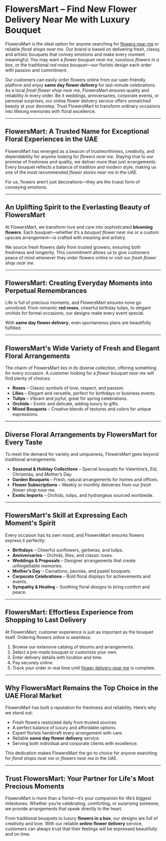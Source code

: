# FlowersMart – Find New Flower Delivery Near Me with Luxury Bouquet

FlowersMart is the ideal option for anyone searching for [flowers near me](https://flowersmart.ae/) or reliable *floral shops near me*. Our brand is based on delivering fresh, classy, and artistic bouquets that convey emotions and make every moment meaningful. You may want a *flower bouquet near me*, luxurious *flowers in a box*, or the traditional *red roses bouquet*—our florists design each order with passion and commitment.  

Our customers can easily order flowers online from our user-friendly platform and enjoy **same day flower delivery** for last-minute celebrations. As a local *fresh flower shop near me*, FlowersMart ensures quality and reliability in every order. Be it weddings, anniversaries, corporate events, or personal surprises, our online flower delivery service offers unmatched beauty at your doorstep. Trust FlowersMart to transform ordinary occasions into lifelong memories with floral excellence.  

---

## FlowersMart: A Trusted Name for Exceptional Floral Experiences in the UAE

FlowersMart has emerged as a beacon of trustworthiness, creativity, and dependability for anyone looking for *flowers near me*. Staying true to our promise of freshness and quality, we deliver more than just arrangements. Every bouquet reflects a balance of tradition and modern style, making us one of the most recommended *flower stores near me* in the UAE.  

For us, flowers aren’t just decorations—they are the truest form of conveying emotions.  

---

## An Uplifting Spirit to the Everlasting Beauty of FlowersMart

At FlowersMart, we transform love and care into sophisticated **blooming flowers**. Each bouquet—whether it’s a *bouquet flower near me* or a custom upscale arrangement—is crafted with meaning and artistry.  

We source fresh flowers daily from trusted growers, ensuring both freshness and longevity. This commitment allows us to give customers peace of mind whenever they order flowers online or visit our *fresh flower shop near me*.  

---

## FlowersMart: Creating Everyday Moments into Perpetual Remembrances

Life is full of precious moments, and FlowersMart ensures none go unnoticed. From romantic **red roses**, cheerful birthday tulips, to elegant orchids for formal occasions, our designs make every event special.  

With **same day flower delivery**, even spontaneous plans are beautifully fulfilled.  

---

## FlowersMart's Wide Variety of Fresh and Elegant Floral Arrangements

The charm of FlowersMart lies in its diverse collection, offering something for every occasion. A customer looking for a *flower bouquet near me* will find plenty of choices:  

- **Roses** – Classic symbols of love, respect, and passion.  
- **Lilies** – Elegant and versatile, perfect for birthdays or business events.  
- **Tulips** – Vibrant and joyful, great for spring celebrations.  
- **Orchids** – Exotic and delicate, adding luxury to gifts.  
- **Mixed Bouquets** – Creative blends of textures and colors for unique expressions.  

---

## Diverse Floral Arrangements by FlowersMart for Every Taste

To meet the demand for variety and uniqueness, FlowersMart goes beyond traditional arrangements:  

- **Seasonal & Holiday Collections** – Special bouquets for Valentine’s, Eid, Christmas, and Mother’s Day.  
- **Garden Bouquets** – Fresh, natural arrangements for homes and offices.  
- **Flower Subscriptions** – Weekly or monthly deliveries from our *fresh flower shop near me*.  
- **Exotic Imports** – Orchids, tulips, and hydrangeas sourced worldwide.  

---

## FlowersMart's Skill at Expressing Each Moment's Spirit

Every occasion has its own mood, and FlowersMart ensures flowers express it perfectly:  

- **Birthdays** – Cheerful sunflowers, gerberas, and tulips.  
- **Anniversaries** – Orchids, lilies, and classic roses.  
- **Weddings & Proposals** – Designer arrangements that create unforgettable memories.  
- **Mother’s Day** – Carnations, peonies, and pastel bouquets.  
- **Corporate Celebrations** – Bold floral displays for achievements and events.  
- **Sympathy & Healing** – Soothing floral designs to bring comfort and peace.  

---

## FlowersMart: Effortless Experience from Shopping to Last Delivery

At FlowersMart, customer experience is just as important as the bouquet itself. Ordering flowers online is seamless:  

1. Browse our extensive catalog of blooms and arrangements.  
2. Select a pre-made bouquet or customize your own.  
3. Enter delivery details with location and time.  
4. Pay securely online.  
5. Track your order in real time until [flower delivery near me](https://flowersmart.ae/) is complete.  

---

## Why FlowersMart Remains the Top Choice in the UAE Floral Market

FlowersMart has built a reputation for freshness and reliability. Here’s why we stand out:  

- Fresh flowers restocked daily from trusted sources.  
- A perfect balance of luxury and affordable options.  
- Expert florists handcraft every arrangement with care.  
- Reliable **same day flower delivery** service.  
- Serving both individual and corporate clients with excellence.  

This dedication makes FlowersMart the go-to choice for anyone searching for *floral shops near me* or *flowers near me* in the UAE.  

---

## Trust FlowersMart: Your Partner for Life's Most Precious Moments

FlowersMart is more than a florist—it’s your companion for life’s biggest milestones. Whether you’re celebrating, comforting, or surprising someone, we provide arrangements that speak directly to the heart.  

From traditional bouquets to luxury **flowers in a box**, our designs are full of creativity and love. With our reliable **online flower delivery** service, customers can always trust that their feelings will be expressed beautifully and on time.  
